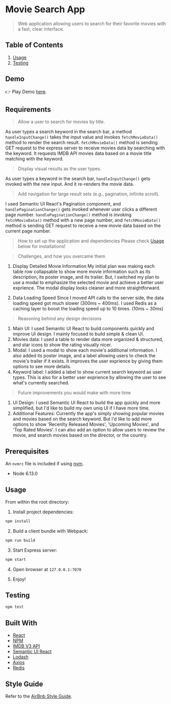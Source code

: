 # Movie Search App
> Web application allowing users to search for their favorite movies with a fast, clear interface. 

## Table of Contents

1. [Usage](#usage)
2. [Testing](#testing)

## Demo

👉 Play Demo <a href="https://mo-movie-finder.herokuapp.com/">here</a>.

## Requirements

> Allow a user to search for movies by title.

As user types a search keyword in the search bar, a method `handleInputChange()` takes the input value and invokes `fetchMovieData()` method to render the search result.
`fetchMovieData()` method is sending GET request to the express server to receive movies data by searching with the keyword. It requests IMDB API movies data based on a movie title matching with the keyword. 

> Display visual results as the user types.

As user types a keyword in the search bar, `handleInputChange()` gets invoked with the new input. And it re-renders the movie data.

> Add navigation for large result sets (e.g., pagination, infinite scroll).

I used Semantic UI React's Pagination component, and `handlePaginationChange()` gets invoked whenever user clicks a different page number. `handlePaginationChange()` method is invoking `fetchMovieData()` method with a new page number, and `fetchMovieData()` method is sending GET request to receive a new movie data based on the current page number.

> How to set up the application and dependencies
Please check [Usage](#usage) below for installations!

> Challenges, and how you overcame them

1. Display Detailed Movie Information
My initial plan was making each table row collapsable to show more movie information such as its description, its poster image, and its trailer. But, I switched my plan to use a modal to emphasize the selected movie and achieve a better user exprience. The modal display looks cleaner and more straightforward.   

2. Data Loading Speed
Since I moved API calls to the server side, the data loading speed got much slower (300ms ~ 400ms).
I used Redis as a caching layer to boost the loading speed up to 10 times. (10ms ~ 30ms) 

> Reasoning behind any design decisions

1. Main UI: I used Semantic UI React to build components quickly and improve UI design. I mainly focused to build simple & clean UI. 
2. Movies data: I used a table to render data more organized & structured, and star icons to show the rating visually nicer. 
3. Modal: I used a modal to show each movie's additional information. I also added its poster image, and a label allowing users to check the movie's trailer if it exists. It improves the user exprience by giving them options to see more details. 
4. Keyword label: I added a label to show current search keyword as user types. This is also for a better user exprience by allowing the user to see what's currently searched.

> Future improvements you would make with more time

1. UI Design: I used Semantic UI React to build the app quickly and more simplified, but I'd like to build my own uniq UI if I have more time.
2. Additional Features: Currently the app's simply showing popular movies and movies based on the search keyword. But I'd like to add more options to show 'Recenlty Released Movies', 'Upcoming Movies', and 'Top Rated Movies'. I can also add an option to allow users to review the movie, and search movies based on the director, or the country. 

## Prerequisites

An `nvmrc` file is included if using [nvm](https://github.com/creationix/nvm).

- Node 6.13.0

## Usage

From within the root directory:

1. Install project dependencies:

```sh
npm install
```

2. Build a client bundle with Webpack: 

```sh
npm run build 
```

3. Start Express server:

```sh
npm start 
```

4. Open browser at `127.0.0.1:7070` 

5. Enjoy!

## Testing

```sh
npm test
```

## Built With

* [React](https://reactjs.org/) 
* [NPM](https://www.npmjs.com/)
* [IMDB V3 API](https://developers.themoviedb.org/3/getting-started/introduction)
* [Semantic UI React](https://react.semantic-ui.com/introduction)
* [Lodash](https://lodash.com/)
* [Axios](https://github.com/axios/axios)
* [Redis](https://redis.io/)

## Style Guide

Refer to the [AirBnb Style Guide](https://github.com/airbnb/javascript).
